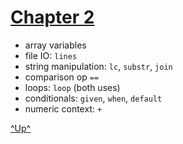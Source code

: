 

[Chapter 2](../table-of-content.md)
===================================


   * array variables 
   * file IO: `lines`
   * string manipulation: `lc`, `substr`, `join`
   * comparison op `==`
   * loops: `loop` (both uses)
   * conditionals: `given`, `when`, `default`
   * numeric context: `+`



[^Up^](#chapter-2)

